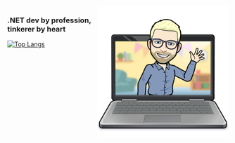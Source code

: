 <img align="right" src="tormod.png" height=300>
  
### .NET dev by profession, tinkerer by heart

[![Top Langs](https://github-readme-stats.vercel.app/api/top-langs/?username=tormodfj&layout=compact&theme=nord)](https://github.com/anuraghazra/github-readme-stats)
